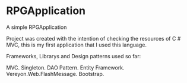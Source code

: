 # RPGApplication
A simple RPGApplication



Project was created with the intention of checking the resources of C # MVC, this is my first application that I used this language.

Frameworks, Librarys and Design patterns used so far:

MVC.
Singleton.
DAO Pattern.
Entity Framework.
Vereyon.Web.FlashMessage.
Bootstrap.

